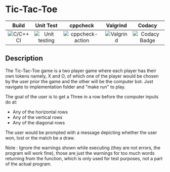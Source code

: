 # Tic-Tac-Toe
|Build|Unit Test|cppcheck|Valgrind|Codacy|
|:--:|:--:|:--:|:--:|:--:|
![C/C++ CI](https://github.com/Karthik-Manoj/Stepin105142/workflows/C/C++%20CI/badge.svg)|![Unit testing](https://github.com/Karthik-Manoj/Stepin105142/workflows/Unit%20testing/badge.svg)|![cppcheck-action](https://github.com/Karthik-Manoj/Stepin105142/workflows/cppcheck-action/badge.svg)|![Valgrind](https://github.com/Karthik-Manoj/Stepin105142/workflows/Valgrind/badge.svg)|![Codacy Badge](https://api.codacy.com/project/badge/Grade/1aa37ae86fa04b6d94ab3be8dea759a1)|

## Description
The Tic-Tac-Toe game is a two player game where each player has their own tokens namely, X and O, of which one of the player would be chosen by the user prior the game and the other will be the computer bot. Just navigate to implementation folder and "make run" to play.

The goal of the user is to get a Three in a row before the computer inputs do at:

*   Any of the horizontal rows
*   Any of the vertical rows
*   Any of the diagonal rows

The user would be prompted with a message depicting whether the user won, lost or the match be a draw.

Note :  Ignore the warnings shown while executing (they are not errors, the program will work fine), those are just the warnings for too much words returning from the function, which is only used for test purposes, not a part of the actual program.
